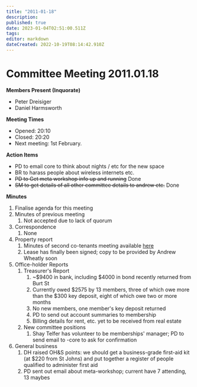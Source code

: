 ```yaml
---
title: "2011-01-18"
description: 
published: true
date: 2023-01-04T02:51:00.511Z
tags: 
editor: markdown
dateCreated: 2022-10-19T08:14:42.910Z
---
```


# Committee Meeting 2011.01.18

**Members Present (Inquorate)**

-   Peter Dreisiger
-   Daniel Harmsworth

**Meeting Times**

-   Opened: 20:10
-   Closed: 20:20
-   Next meeting: 1st February.

**Action Items**

-   PD to email core to think about nights / etc for the new space
-   BR to harass people about wireless internets etc.
-   <s>PD to Get meta workshop info up and running</s> Done
-   <s>SM to get details of all other committee details to andrew etc.</s> Done

**Minutes**

1.  Finalise agenda for this meeting
2.  Minutes of previous meeting
    1.  Not accepted due to lack of quorum
3.  Correspondence
    1.  None
4.  Property report
    1.  Minutes of second co-tenants meeting available [here](/committee/co-tenants_meeting_2011.01.18)
    2.  Lease has finally been signed; copy to be provided by Andrew Wheatly soon
5.  Office-holder Reports
    1.  Treasurer's Report
        1.  \~\$9400 in bank, including \$4000 in bond recently returned from Burt St
        2.  Currently owed \$2575 by 13 members, three of which owe more than the \$300 key deposit, eight of which owe two or more months
        3.  No new members, one member's key deposit returned
        4.  PD to send out account summaries to membership
        5.  Billing details for rent, etc. yet to be received from real estate
    2.  New committee positions
        1.  Shay Telfer has volunteer to be memberships' manager; PD to send email to -core to ask for confirmation
6.  General business
    1.  DH raised OH&S points: we should get a business-grade first-aid kit (at \$220 from St Johns) and put together a register of people qualified to administer first aid
    2.  PD sent out email about meta-workshop; current have 7 attending, 13 maybes
